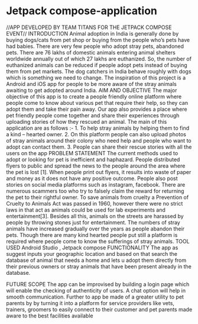 # Jetpack compose-application
//APP DEVELOPED BY TEAM TITANS FOR THE JETPACK COMPOSE EVENT// INTRODUCTION Animal adoption in India is generally done by buying dogs/cats from pet shop or buying from the people who’s pets have had babies. There are very few people who adopt stray pets, abandoned pets. There are 76 lakhs of domestic animals entering animal shelters worldwide annually out of which 27 lakhs are euthanized. So, the number of euthanized animals can be reduced if people adopt pets instead of buying them from pet markets. The dog catchers in India behave roughly with dogs which is something we need to change. The inspiration of this project is a Android and iOS app for people to be more aware of the stray animals awaiting to get adopted around India. AIM AND OBJECTIVE The major objective of this app is to create a people friendly online platform where people come to know about various pet that require their help, so they can adopt them and take their pain away. Our app also provides a place where pet friendly people come together and share their experiences through uploading stories of how they rescued an animal. The main of this application are as follows :- 1. To help stray animals by helping them to find a kind – hearted owner. 2. On this platform people can also upload photos of stray animals around their colony who need help and people who want to adopt can contact them. 3. People can share their rescue stories with all the users on the app PROBLEM STATEMENT The current methods used to adopt or looking for pet is inefficient and haphazard. People distributed flyers to public and spread the news to the people around the area where the pet is lost [1]. When people print out flyers, it results into waste of paper and money as it does not have any positive outcome. People also post stories on social media platforms such as instagram, facebook. There are numerous scammers too who try to falsely claim the reward for returning the pet to their rightful owner. To save animals from cruelty a Prevention of Cruelty to Animals Act was passed in 1960, however there were no strict laws in that act as animals could be used for lab experiments and entertainment[3]. Besides all this, animals on the streets are harassed by people by throwing stones just for entertainment. The numbers of stray animals have increased gradually over the years as people abandon their pets. Though there are many kind hearted people put still a platform is required where people come to know the sufferings of stray animals. TOOL USED Android Studio , Jetpack compose FUNCTIONALITY The app as suggest inputs your geographic location and based on that search the database of animal that needs a home and lets u adopt them directly from their previous owners or stray animals that have been present already in the database.

FUTURE SCOPE The app can be improvised by building a login page which will enable the checking of authenticity of users. A chat option will help in smooth communication. Further to app be made of a greater utility to pet parents by by turning it into a platform for service providers like vets, trainers, groomers to easily connect to their customer and pet parents made aware to the best facilities available 

